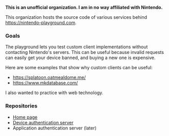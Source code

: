**This is an unofficial organization. I am in no way affiliated with Nintendo.**

This organization hosts the source code of various services behind https://nintendo-playground.com.

### Goals
The playground lets you test custom client implementations without contacting Nintendo's servers. This can be useful because invalid requests can easily get your device banned, and buying a new one is expensive.

Here are some examples that show why custom clients can be useful:
* https://splatoon.oatmealdome.me/
* https://www.mkdatabase.com/

I also wanted to practice with web technology.

### Repositories
* [Home page](https://github.com/nintendo-playground/home-page)
* [Device authentication server](https://github.com/nintendo-playground/dauth-server)
* Application authentication server (later)
